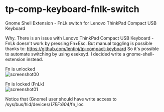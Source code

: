 # tp-comp-keyboard-fnlk-switch
Gnome Shell Extension - FnLk switch for Lenovo ThinkPad Compact USB Keyboard 

Why. There is an issue with Lenovo ThinkPad Compact USB Keyboard - FnLk doesn't work by pressing Fn+Esc. But manual toggling is possible thanks to:
https://github.com/lentinj/tp-compact-keyboard So it's possible to automate switching by using esekeyd. I decided write a gnome-shell-extension instead.

Fn is unlocked\
![screenshot00](https://github.com/goloshubov/tp-comp-keyboard-fnlk-switch/blob/master/about/screenshots/ss00.png)

Fn is locked (FnLk)\
![screenshot01](https://github.com/goloshubov/tp-comp-keyboard-fnlk-switch/blob/master/about/screenshots/ss01.png)

Notice that (Gnome) user should have write access to /sys/bus/hid/devices/*17EF\:604*/fn_loc
